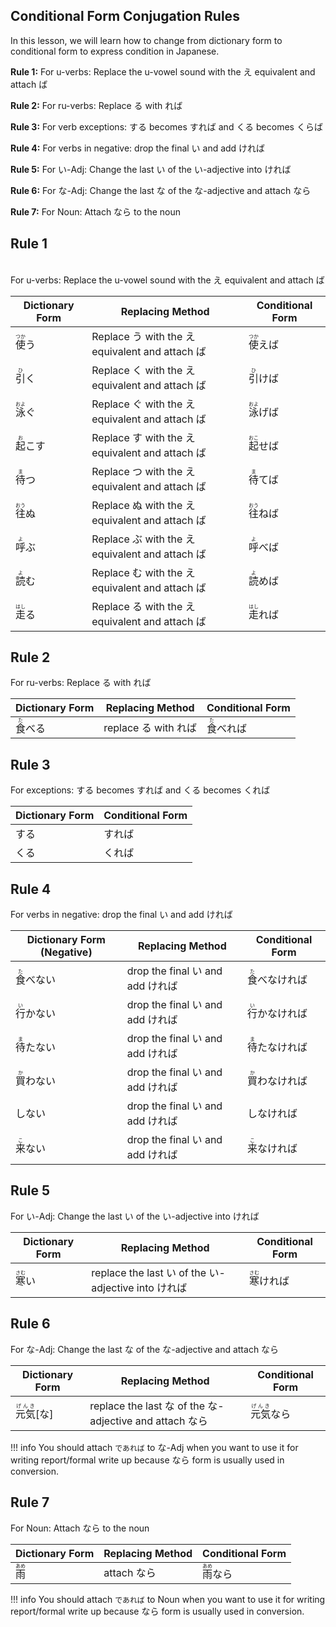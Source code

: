 
## Conditional Form Conjugation Rules 
In this lesson, we will learn how to change from dictionary form to conditional form to express condition in Japanese.<div class="card_left"><b>Rule 1:</b> For u-verbs: Replace the u-vowel sound with the え equivalent and attach ば

<b>Rule 2:</b> For ru-verbs: Replace る with れば

<b>Rule 3:</b> For verb exceptions: する becomes すれば and くる becomes くらば

<b>Rule 4:</b> For verbs in negative: drop the final い and add ければ

<b>Rule 5:</b> For い-Adj:  Change the last い of the い-adjective into ければ

<b>Rule 6:</b> For な-Adj: Change the last な of the な-adjective and attach なら

<b>Rule 7:</b> For Noun: Attach なら to the noun</div>
## Rule 1 
<br>For u-verbs: Replace the u-vowel sound with the え equivalent and attach ば
 
| Dictionary Form| Replacing Method| Conditional Form
--- |--- |--- |
<ruby>使<rp>（</rp><rt>つか</rt><rp>）</rp></ruby>う |Replace う with the え equivalent and attach ば |<ruby>使<rp>（</rp><rt>つか</rt><rp>）</rp></ruby>えば |
<ruby>引<rp>（</rp><rt>ひ</rt><rp>）</rp></ruby>く |Replace く with the え equivalent and attach ば |<ruby>引<rp>（</rp><rt>ひ</rt><rp>）</rp></ruby>けば |
<ruby>泳<rp>（</rp><rt>およ</rt><rp>）</rp></ruby>ぐ |Replace ぐ with the え equivalent and attach ば |<ruby>泳<rp>（</rp><rt>およ</rt><rp>）</rp></ruby>げば |
<ruby>起<rp>（</rp><rt>お</rt><rp>）</rp></ruby>こす |Replace す with the え equivalent and attach ば |<ruby>起<rp>（</rp><rt>おこ</rt><rp>）</rp></ruby>せば |
<ruby>待<rp>（</rp><rt>ま</rt><rp>）</rp></ruby>つ |Replace つ with the え equivalent and attach ば |<ruby>待<rp>（</rp><rt>ま</rt><rp>）</rp></ruby>てば |
<ruby>往<rp>（</rp><rt>おう</rt><rp>）</rp></ruby>ぬ |Replace ぬ with the え equivalent and attach ば |<ruby>往<rp>（</rp><rt>おう</rt><rp>）</rp></ruby>ねば |
<ruby>呼<rp>（</rp><rt>よ</rt><rp>）</rp></ruby>ぶ |Replace ぶ with the え equivalent and attach ば |<ruby>呼<rp>（</rp><rt>よ</rt><rp>）</rp></ruby>べば |
<ruby>読<rp>（</rp><rt>よ</rt><rp>）</rp></ruby>む |Replace む with the え equivalent and attach ば |<ruby>読<rp>（</rp><rt>よ</rt><rp>）</rp></ruby>めば |
<ruby>走<rp>（</rp><rt>はし</rt><rp>）</rp></ruby>る |Replace る with the え equivalent and attach ば |<ruby>走<rp>（</rp><rt>はし</rt><rp>）</rp></ruby>れば |


## Rule 2 
For ru-verbs: Replace る with れば
 
| Dictionary Form| Replacing Method| Conditional Form
--- |--- |--- |
<ruby>食<rp>（</rp><rt>た</rt><rp>）</rp></ruby>べる |replace る with れば |<ruby>食<rp>（</rp><rt>た</rt><rp>）</rp></ruby>べれば |


## Rule 3 
For exceptions: する becomes すれば and くる becomes くれば
 
| Dictionary Form| Conditional Form
--- |--- |
する |すれば |
くる |くれば |


## Rule 4 
For verbs in negative: drop the final い and add ければ
 
| Dictionary Form (Negative)| Replacing Method| Conditional Form
--- |--- |--- |
<ruby>食<rp>（</rp><rt>た</rt><rp>）</rp></ruby>べない | drop the final い and add ければ |<ruby>食<rp>（</rp><rt>た</rt><rp>）</rp></ruby>べなければ |
<ruby>行<rp>（</rp><rt>い</rt><rp>）</rp></ruby>かない | drop the final い and add ければ |<ruby>行<rp>（</rp><rt>い</rt><rp>）</rp></ruby>かなければ |
<ruby>待<rp>（</rp><rt>ま</rt><rp>）</rp></ruby>たない | drop the final い and add ければ |<ruby>待<rp>（</rp><rt>ま</rt><rp>）</rp></ruby>たなければ |
<ruby>買<rp>（</rp><rt>か</rt><rp>）</rp></ruby>わない | drop the final い and add ければ |<ruby>買<rp>（</rp><rt>か</rt><rp>）</rp></ruby>わなければ |
しない | drop the final い and add ければ |しなければ |
<ruby>来<rp>（</rp><rt>こ</rt><rp>）</rp></ruby>ない | drop the final い and add ければ |<ruby>来<rp>（</rp><rt>こ</rt><rp>）</rp></ruby>なければ |


## Rule 5 
For い-Adj:  Change the last い of the い-adjective into ければ
 
| Dictionary Form| Replacing Method| Conditional Form
--- |--- |--- |
<ruby>寒<rp>（</rp><rt>さむ</rt><rp>）</rp></ruby>い |replace the last い of the い-adjective into ければ |<ruby>寒<rp>（</rp><rt>さむ</rt><rp>）</rp></ruby>ければ |


## Rule 6 
For な-Adj: Change the last な of the な-adjective and attach なら
 
| Dictionary Form| Replacing Method| Conditional Form
--- |--- |--- |
<ruby>元気<rp>（</rp><rt>げんき</rt><rp>）</rp></ruby>[な] |replace the last な of the な-adjective and attach なら |<ruby>元気<rp>（</rp><rt>げんき</rt><rp>）</rp></ruby>なら |


!!! info 
 	 You should attach `であれば` to な-Adj when you want to use it for writing report/formal write up because なら form is usually used in conversion.
## Rule 7 
For Noun: Attach なら to the noun
 
| Dictionary Form| Replacing Method| Conditional Form
--- |--- |--- |
<ruby>雨<rp>（</rp><rt>あめ</rt><rp>）</rp></ruby> |attach なら |<ruby>雨<rp>（</rp><rt>あめ</rt><rp>）</rp></ruby>なら |


!!! info 
 	 You should attach `であれば` to Noun when you want to use it for writing report/formal write up because なら form is usually used in conversion.